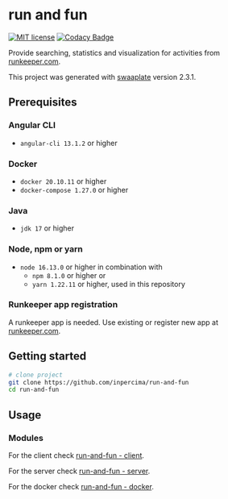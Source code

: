 # run and fun

[![MIT license](https://img.shields.io/badge/license-MIT-blue.svg)](./LICENSE.md)
[![Codacy Badge](https://api.codacy.com/project/badge/Grade/2f2a5b3cb41e46328678cfc7c6d79f73)](https://www.codacy.com/app/inpercima/run-and-fun?utm_source=github.com&amp;utm_medium=referral&amp;utm_content=inpercima/run-and-fun&amp;utm_campaign=Badge_Grade)

Provide searching, statistics and visualization for activities from [runkeeper.com](http://runkeeper.com).

This project was generated with [swaaplate](https://github.com/inpercima/swaaplate) version 2.3.1.

## Prerequisites

### Angular CLI

* `angular-cli 13.1.2` or higher

### Docker

* `docker 20.10.11` or higher
* `docker-compose 1.27.0` or higher

### Java

* `jdk 17` or higher

### Node, npm or yarn

* `node 16.13.0` or higher in combination with
  * `npm 8.1.0` or higher or
  * `yarn 1.22.11` or higher, used in this repository

### Runkeeper app registration

A runkeeper app is needed.
Use existing or register new app at [runkeeper.com](http://runkeeper.com/partner/applications).

## Getting started

```bash
# clone project
git clone https://github.com/inpercima/run-and-fun
cd run-and-fun
```

## Usage

### Modules

For the client check [run-and-fun - client](./client).

For the server check [run-and-fun - server](./server).

For the docker check [run-and-fun - docker](./README_docker.md).
